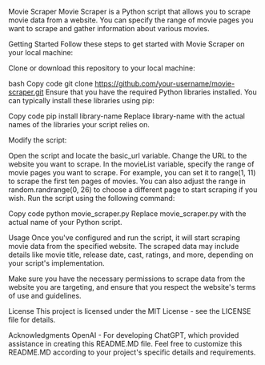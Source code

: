 Movie Scraper
Movie Scraper is a Python script that allows you to scrape movie data from a website. You can specify the range of movie pages you want to scrape and gather information about various movies.

Getting Started
Follow these steps to get started with Movie Scraper on your local machine:

Clone or download this repository to your local machine:

bash
Copy code
git clone https://github.com/your-username/movie-scraper.git
Ensure that you have the required Python libraries installed. You can typically install these libraries using pip:

Copy code
pip install library-name
Replace library-name with the actual names of the libraries your script relies on.

Modify the script:

Open the script and locate the basic_url variable. Change the URL to the website you want to scrape.
In the movieList variable, specify the range of movie pages you want to scrape. For example, you can set it to range(1, 11) to scrape the first ten pages of movies.
You can also adjust the range in random.randrange(0, 26) to choose a different page to start scraping if you wish.
Run the script using the following command:

Copy code
python movie_scraper.py
Replace movie_scraper.py with the actual name of your Python script.

Usage
Once you've configured and run the script, it will start scraping movie data from the specified website. The scraped data may include details like movie title, release date, cast, ratings, and more, depending on your script's implementation.

Make sure you have the necessary permissions to scrape data from the website you are targeting, and ensure that you respect the website's terms of use and guidelines.

License
This project is licensed under the MIT License - see the LICENSE file for details.

Acknowledgments
OpenAI - For developing ChatGPT, which provided assistance in creating this README.MD file.
Feel free to customize this README.MD according to your project's specific details and requirements.




